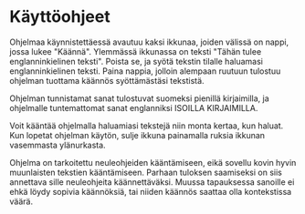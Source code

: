 # Käyttöohjeet

Ohjelmaa käynnistettäessä avautuu kaksi ikkunaa, joiden välissä on nappi, jossa lukee "Käännä". Ylemmässä ikkunassa on teksti
"Tähän tulee englanninkielinen teksti". Poista se, ja syötä tekstin tilalle haluamasi englanninkielinen teksti. Paina nappia,
jolloin alempaan ruutuun tulostuu ohjelman tuottama käännös syöttämästäsi tekstistä.

Ohjelman tunnistamat sanat tulostuvat suomeksi pienillä kirjaimilla, ja ohjelmalle tuntemattomat sanat englanniksi ISOILLA
KIRJAIMILLA.

Voit kääntää ohjelmalla haluamiasi tekstejä niin monta kertaa, kun haluat. Kun lopetat ohjelman käytön, sulje ikkuna painamalla
ruksia ikkunan vasemmasta ylänurkasta.

Ohjelma on tarkoitettu neuleohjeiden kääntämiseen, eikä sovellu kovin hyvin muunlaisten tekstien kääntämiseen. Parhaan tuloksen
saamiseksi on siis annettava sille neuleohjeita käännettäväksi. Muussa tapauksessa sanoille ei ehkä löydy sopivia käännöksiä,
tai niiden käännös saattaa olla kontekstissa väärä.
